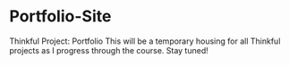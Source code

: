 # Portfolio-Site
Thinkful Project: Portfolio
This will be a temporary housing for all Thinkful projects as I progress through the course. Stay tuned!
